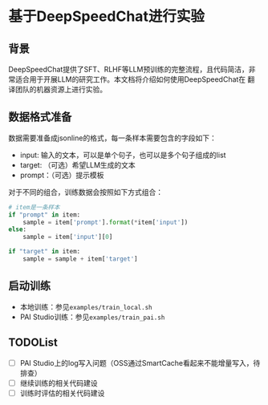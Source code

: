 # 基于DeepSpeedChat进行实验

## 背景

DeepSpeedChat提供了SFT、RLHF等LLM预训练的完整流程，且代码简洁，非常适合用于开展LLM的研究工作。本文档将介绍如何使用DeepSpeedChat在
翻译团队的机器资源上进行实验。


## 数据格式准备

数据需要准备成jsonline的格式，每一条样本需要包含的字段如下：

- input: 输入的文本，可以是单个句子，也可以是多个句子组成的list
- target: （可选）希望LLM生成的文本
- prompt：（可选）提示模板

对于不同的组合，训练数据会按照如下方式组合：

```python
# item是一条样本
if "prompt" in item:
    sample = item['prompt'].format(*item['input'])
else:
    sample = item['input'][0]

if "target" in item:
    sample = sample + item['target']
```

## 启动训练

- 本地训练：参见`examples/train_local.sh`
- PAI Studio训练：参见`examples/train_pai.sh`

## TODOList

- [ ] PAI Studio上的log写入问题（OSS通过SmartCache看起来不能增量写入，待排查）
- [ ] 继续训练的相关代码建设
- [ ] 训练时评估的相关代码建设